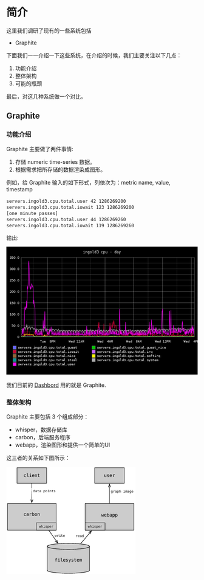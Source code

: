 # 简介

这里我们调研了现有的一些系统包括

- Graphite

下面我们一一介绍一下这些系统，在介绍的时候，我们主要关注以下几点：

1. 功能介绍
2. 整体架构
3. 可能的瓶颈

最后，对这几种系统做一个对比。


## Graphite

### 功能介绍

Graphite 主要做了两件事情:

1. 存储 numeric time-series 数据。
2. 根据需求把所存储的数据渲染成图形。

例如，给 Graphite 输入的如下形式，列依次为：metric name, value, timestamp

    servers.ingold3.cpu.total.user 42 1286269200
    servers.ingold3.cpu.total.iowait 123 1286269200
    [one minute passes]
    servers.ingold3.cpu.total.user 44 1286269260
    servers.ingold3.cpu.total.iowait 119 1286269260

输出:

![graphite-intro](img/graphite-intro.png)


我们目前的 [Dashbord](http://graph-index.intra.douban.com/) 用的就是 Graphite.


### 整体架构

Graphite 主要包括 3 个组成部分：

- whisper，数据存储库
- carbon，后端服务程序
- webapp，渲染图形和提供一个简单的UI

这三者的关系如下图所示：

![graphite-dataflow](img/graphite-dataflow.png)





